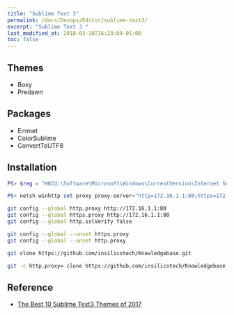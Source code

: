 ```yaml
---
title: "Sublime Text 3"
permalink: /docs/Devops/Editor/sublime-text3/
excerpt: "Sublime Text 3 "
last_modified_at: 2018-03-10T16:28:04-05:00
toc: false
---
```



## Themes

* Boxy
* Predawn

## Packages

* Emmet
* ColorSublime
* ConvertToUTF8

## Installation

```powershell
PS> $reg = "HKCU:\Software\Microsoft\Windows\CurrentVersion\Internet Settings"

PS> netsh winhttp set proxy proxy-server="http=172.16.1.1:80;https=172.16.1.1:80" bypass-list="192.168.103.*;192.30.255.113;192.30.255.112;104.25.15.31" | Out-Null

```

```bash
git config --global http.proxy http://172.16.1.1:80
git config --global https.proxy http://172.16.1.1:80
git config --global http.sslVerify false

git config --global --unset https.proxy
git config --global --unset http.proxy

git clone https://github.com/insilicotech/Knowledgebase.git

git -c http.proxy= clone https://github.com/insilicotech/Knowledgebase.git
```

## Reference

* [The Best 10 Sublime Text3 Themes of 2017](https://scotch.io/@Viclotana/the-10-best-sublime-text-3-themes-of-2017)
